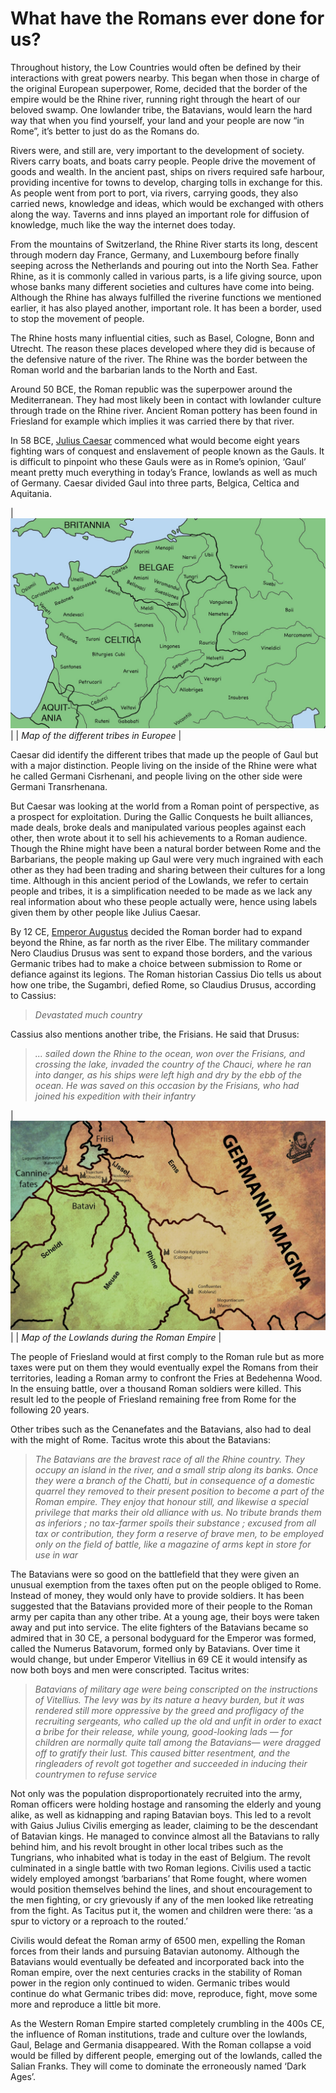 # What have the Romans ever done for us?

Throughout history, the Low Countries would often be defined by their interactions with great powers nearby. This began when those in charge of the original European superpower, Rome, decided that the border of the empire would be the Rhine river, running right through the heart of our beloved swamp. One lowlander tribe, the Batavians, would learn the hard way that when you find yourself, your land and your people are now “in Rome”, it’s better to just do as the Romans do.

Rivers were, and still are, very important to the development of society. Rivers carry boats, and boats carry people. People drive the movement of goods and wealth. In the ancient past, ships on rivers required safe harbour, providing incentive for towns to develop, charging tolls in exchange for this. As people went from port to port, via rivers, carrying goods, they also carried news, knowledge and ideas, which would be exchanged with others along the way. Taverns and inns played an important role for diffusion of knowledge, much like the way the internet does today.

From the mountains of Switzerland, the Rhine River starts its long, descent through modern day France, Germany, and Luxembourg before finally seeping across the Netherlands and pouring out into the North Sea. Father Rhine, as it is commonly called in various parts, is a life giving source, upon whose banks many different societies and cultures have come into being. Although the Rhine has always fulfilled the riverine functions we mentioned earlier, it has also played another, important role. It has been a border, used to stop the movement of people.

The Rhine hosts many influential cities, such as Basel, Cologne, Bonn and Utrecht. The reason these places developed where they did is because of the defensive nature of the river. The Rhine was the border between the Roman world and the barbarian lands to the North and East.

Around 50 BCE, the Roman republic was the superpower around the Mediterranean. They had most likely been in contact with lowlander culture through trade on the Rhine river. Ancient Roman pottery has been found in Friesland for example which implies it was carried there by that river.

In 58 BCE, [Julius Caesar](../Romans#julio-cesar) commenced what would become eight years fighting wars of conquest and enslavement of people known as the Gauls. It is difficult to pinpoint who these Gauls were as in Rome’s opinion, ‘Gaul’ meant pretty much everything in today’s France, lowlands as well as much of Germany. Caesar divided Gaul into three parts, Belgica, Celtica and Aquitania.

| ![map](images/Gaulmap.jpg) |
| *Map of the different tribes in Europee* |

Caesar did identify the different tribes that made up the people of Gaul but with a major distinction. People living on the inside of the Rhine were what he called Germani Cisrhenani, and people living on the other side were Germani Transrhenana.

But Caesar was looking at the world from a Roman point of perspective, as a prospect for exploitation. During the Gallic Conquests he built alliances, made deals, broke deals and manipulated various peoples against each other, then wrote about it to sell his achievements to a Roman audience. Though the Rhine might have been a natural border between Rome and the Barbarians, the people making up Gaul were very much ingrained with each other as they had been trading and sharing between their cultures for a long time. Although in this ancient period of the Lowlands, we refer to certain people and tribes, it is a simplification needed to be made as we lack any real information about who these people actually were, hence using labels given them by other people like Julius Caesar.

By 12 CE, [Emperor Augustus](../imperioromano#augusto) decided the Roman border had to expand beyond the Rhine, as far north as the river Elbe. The military commander Nero Claudius Drusus was sent to expand those borders, and the various Germanic tribes had to make a choice between submission to Rome or defiance against its legions. The Roman historian Cassius Dio tells us about how one tribe, the Sugambri, defied Rome, so Claudius Drusus, according to Cassius:

>*Devastated much country*

Cassius also mentions another tribe, the Frisians. He said that Drusus:

>*... sailed down the Rhine to the ocean, won over the Frisians, and crossing the lake, invaded the country of the Chauci, where he ran into danger, as his ships were left high and dry by the ebb of the ocean. He was saved on this occasion by the Frisians, who had joined his expedition with their infantry*

| ![map](images/Germania+Gaul.jpg) |
| *Map of the Lowlands during the Roman Empire* |

The people of Friesland would at first comply to the Roman rule but as more taxes were put on them they would eventually expel the Romans from their territories, leading a Roman army to confront the Fries at Bedehenna Wood. In the ensuing battle, over a thousand Roman soldiers were killed. This result led to the people of Friesland remaining free from Rome for the following 20 years.

Other tribes such as the Cenanefates and the Batavians, also had to deal with the might of Rome. Tacitus wrote this about the Batavians:

>*The Batavians are the bravest race of all the Rhine country. They occupy an island in the river, and a small strip along its banks. Once they were a branch of the Chatti, but in consequence of a domestic quarrel they removed to their present position to become a part of the Roman empire. They enjoy that honour still, and likewise a special privilege that marks their old alliance with us. No tribute brands them as inferiors ; no tax-farmer spoils their substance ; excused from all tax or contribution, they form a reserve of brave men, to be employed only on the field of battle, like a magazine of arms kept in store for use in war*

The Batavians were so good on the battlefield that they were given an unusual exemption from the taxes often put on the people obliged to Rome. Instead of money, they would only have to provide soldiers. It has been suggested that the Batavians provided more of their people to the Roman army per capita than any other tribe. At a young age, their boys were taken away and put into service. The elite fighters of the Batavians became so admired that in 30 CE, a personal bodyguard for the Emperor was formed, called the Numerus Batavorum, formed only by Batavians. Over time it would change, but under Emperor Vitellius in 69 CE it would intensify as now both boys and men were conscripted. Tacitus writes:

>*Batavians of military age were being conscripted on the instructions of Vitellius. The levy was by its nature a heavy burden, but it was rendered still more oppressive by the greed and profligacy of the recruiting sergeants, who called up the old and unfit in order to exact a bribe for their release, while young, good-looking lads — for children are normally quite tall among the Batavians— were dragged off to gratify their lust. This caused bitter resentment, and the ringleaders of revolt got together and succeeded in inducing their countrymen to refuse service*

Not only was the population disproportionately recruited into the army, Roman officers were holding hostage and ransoming the elderly and young alike, as well as kidnapping and raping Batavian boys. This led to a revolt with Gaius Julius Civilis emerging as leader, claiming to be the descendant of Batavian kings. He managed to convince almost all the Batavians to rally behind him, and his revolt brought in other local tribes such as the Tungrians, who inhabited what is today in the east of Belgium. The revolt culminated in a single battle with two Roman legions. Civilis used a tactic widely employed amongst ‘barbarians’ that Rome fought, where women would position themselves behind the lines, and shout encouragement to the men fighting, or cry grievously if any of the men looked like retreating from the fight. As Tacitus put it, the women and children were there: ‘as a spur to victory or a reproach to the routed.’

Civilis would defeat the Roman army of 6500 men, expelling the Roman forces from their lands and pursuing Batavian autonomy. Although the Batavians would eventually be defeated and incorporated back into the Roman empire, over the next centuries cracks in the stability of Roman power in the region only continued to widen. Germanic tribes would continue do what Germanic tribes did: move, reproduce, fight, move some more and reproduce a little bit more.

As the Western Roman Empire started completely crumbling in the 400s CE, the influence of Roman institutions, trade and culture over the lowlands, Gaul, Belage and Germania disappeared. With the Roman collapse a void would be filled by different people, emerging out of the lowlands, called the Salian Franks. They will come to dominate the erroneously named ‘Dark Ages’.
